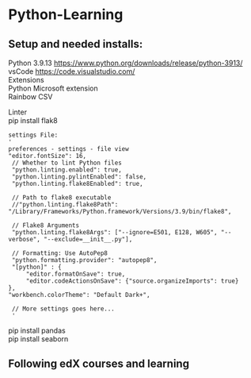# Python-Learning

Setup and needed installs:
------------
Python 3.9.13 https://www.python.org/downloads/release/python-3913/<br>
vsCode https://code.visualstudio.com/<br>
    Extensions<br>
        Python Microsoft extension<br>
        Rainbow CSV<br>

Linter<br>
    pip install flak8<br>

    settings File:
    '
    preferences - settings - file view
    "editor.fontSize": 16,
     // Whether to lint Python files
     "python.linting.enabled": true,
     "python.linting.pylintEnabled": false,
     "python.linting.flake8Enabled": true,
 
     // Path to flake8 executable
     //"python.linting.flake8Path": "/Library/Frameworks/Python.framework/Versions/3.9/bin/flake8",
 
     // Flake8 Arguments
     "python.linting.flake8Args": ["--ignore=E501, E128, W605", "--verbose", "--exclude=__init__.py"],
 
     // Formatting: Use AutoPep8
     "python.formatting.provider": "autopep8",
     "[python]" : {
         "editor.formatOnSave": true,
         "editor.codeActionsOnSave": {"source.organizeImports": true}
    },
    "workbench.colorTheme": "Default Dark+",
 
     // More settings goes here...
     '

pip install pandas<br>
pip install seaborn<br>

Following edX courses and learning
------------